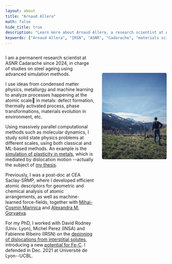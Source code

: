 ```yaml
---
layout: about
title: "Arnaud Allera"
math: false
hide_title: true
description: "Learn more about Arnaud Allera, a research scientist at ASNR Cadarache focusing on advanced simulations of steel ageing and atomic-scale processes in metals."
keywords: ["Arnaud Allera", "IRSN", "ASNR", "Cadarache", "materials science", "research scientist", "atomic-scale processes", "steel ageing", "molecular dynamics", "machine learning", "PhD thesis", "computational materials science", "defect formation", "phase transformations"]
---
```



<!-- Wrap your content in a container div -->
<div class="content-container">

  <div class="text-container">
  <!-- Add your text inside a paragraph -->
  <p>
  I am a permanent research scientist at ASNR Cadarache since 2024, in charge of studies on steel ageing using advanced simulation methods. 

  I use ideas from condensed matter physics, metallurgy and machine learning to analyze processes happening at the atomic scale🔬 in metals: 
  defect formation, thermally activated process, phase transformations, materials evolution in environment, etc. 

  Using massively parallel computational methods such as molecular dynamics, I study solid state physics problems at different scales, using both classical and ML-based methods.
  An example is the [simulation of plasticity in metals](https://doi.org/10.1103/PhysRevMaterials.6.013608), which is mediated by dislocation motion --actually the subject of [my thesis](https://theses.hal.science/tel-03728547).

  Previously, I was a post-doc at CEA Saclay-SRMP, where I developed efficient atomic descriptors for geometric and chemical analysis of atomic arrangements, as well as machine-learned force-fields, together with [Mihai-Cosmin Marinica](https://scholar.google.com/citations?user=Yfj9RqUAAAAJ&hl=en) and [Alexandra M. Goryaeva](https://scholar.google.fr/citations?user=3VPSML8AAAAJ&hl=en).

  For my PhD, I worked with David Rodney (Univ. Lyon), Michel Perez (INSA) and Fabienne Ribeiro (IRSN) on the [depinning of dislocations from interstitial solutes](https://doi.org/10.1103/PhysRevMaterials.6.013608), introducing a new [potential for Fe-C](https://github.com/arn-all/FeC-EAM-potential). 
  I defended in Dec. 2021 at Université de Lyon--UCBL.

  </p>
  </div>
    <!-- Add the image and give it a class for styling -->
  <img class="side-image" src="/images/mountains.jpeg" alt="" />

</div>

<!-- Add a style tag with CSS to control the layout -->
<style>
  .content-container {
    display: flex;
    align-items: flex-start;
  }
  .text-container {
    flex-grow: 1;
    /* text-align: justify; */
  }

  .side-image {
    margin-top: 70px;
    margin-left: 25px; /* Adjust the space between the image and the text */
    max-width: 40%; /* Adjust the width of the image */
    border-radius: 2%; /* Make the image circular */
    overflow: invisible; /* Hide anything outside of the circle */
  }

  /* Responsive design for smaller screens */
  @media (max-width: 768px) {
    .side-image {
      max-width: 100%;
      margin-left: 0;
      margin-bottom: 20px;
    }

    .content-container {
      flex-direction: column;
      align-items: center;
    }
  }
</style>
